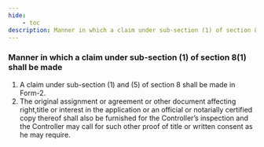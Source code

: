 ```yaml
---
hide:
    - toc
description: Manner in which a claim under sub-section (1) of section 8(1) shall be made
---
```


### Manner in which a claim under sub-section (1) of section 8(1) shall be made

1. A claim under sub-section (1) and (5) of section 8 shall be made in Form-2. 
2. The original assignment or agreement or other document affecting right,title or interest in the application or an official or notarially certified copy thereof shall also be furnished for the Controller’s inspection and the Controller may call for such other proof of title or written consent as he may require.

